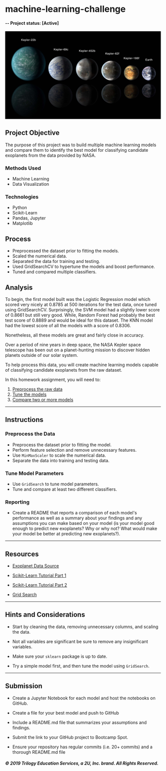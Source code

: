 # machine-learning-challenge

#### -- Project status: [Active]

![exoplanets.jpg](Images/exoplanets.jpg)

## Project Objective
The purpose of this project was to build multiple machine learning models and compare them to identify the best model for classifying candidate exoplanets from the data provided by NASA.

### Methods Used
* Machine Learning
* Data Visualization

### Technologies
* Python
* Scikit-Learn
* Pandas, Jupyter
* Matplotlib

## Process
* Preprocessed the dataset prior to fitting the models.
* Scaled the numerical data.
* Separated the data for training and testing.
* Used GridSearchCV to hypertune the models and boost performance.
* Tuned and compared multiple classifiers.

## Analysis
To begin, the first model built was the Logistic Regression model which scored very nicely at 0.8785 at 500 iterations for the test data, once tuned using GridSearchCV. Surprisingly, the SVM model had a slightly lower score of 0.8661 but still very good. While, Random Forest had probably the best test score of 0.8889 and would be ideal for this dataset. The KNN model had the lowest score of all the models with a score of 0.8306.

Nonetheless, all these models are great and fairly close in accuracy.


Over a period of nine years in deep space, the NASA Kepler space telescope has been out on a planet-hunting mission to discover hidden planets outside of our solar system.

To help process this data, you will create machine learning models capable of classifying candidate exoplanets from the raw dataset.

In this homework assignment, you will need to:

1. [Preprocess the raw data](#Preprocessing)
2. [Tune the models](#Tune-Model-Parameters)
3. [Compare two or more models](#Evaluate-Model-Performance)

- - -

## Instructions

### Preprocess the Data

* Preprocess the dataset prior to fitting the model.
* Perform feature selection and remove unnecessary features.
* Use `MinMaxScaler` to scale the numerical data.
* Separate the data into training and testing data.

### Tune Model Parameters

* Use `GridSearch` to tune model parameters.
* Tune and compare at least two different classifiers.

### Reporting

* Create a README that reports a comparison of each model's performance as well as a summary about your findings and any assumptions you can make based on your model (is your model good enough to predict new exoplanets? Why or why not? What would make your model be better at predicting new exoplanets?).

- - -

## Resources

* [Exoplanet Data Source](https://www.kaggle.com/nasa/kepler-exoplanet-search-results)

* [Scikit-Learn Tutorial Part 1](https://www.youtube.com/watch?v=4PXAztQtoTg)

* [Scikit-Learn Tutorial Part 2](https://www.youtube.com/watch?v=gK43gtGh49o&t=5858s)

* [Grid Search](https://scikit-learn.org/stable/modules/grid_search.html)

- - -

## Hints and Considerations

* Start by cleaning the data, removing unnecessary columns, and scaling the data.

* Not all variables are significant be sure to remove any insignificant variables.

* Make sure your `sklearn` package is up to date.

* Try a simple model first, and then tune the model using `GridSearch`.

- - -

## Submission

* Create a Jupyter Notebook for each model and host the notebooks on GitHub.

* Create a file for your best model and push to GitHub

* Include a README.md file that summarizes your assumptions and findings.

* Submit the link to your GitHub project to Bootcamp Spot.

* Ensure your repository has regular commits (i.e. 20+ commits) and a thorough README.md file

##### © 2019 Trilogy Education Services, a 2U, Inc. brand. All Rights Reserved.
